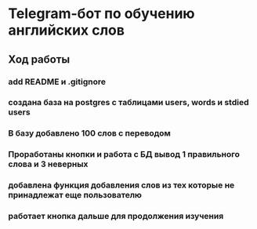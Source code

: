 # Telegram-бот по обучению английских слов
## Ход работы
### add README и .gitignore
### создана база на postgres с таблицами users, words и stdied users
### В базу добавлено 100 слов с переводом
### Проработаны кнопки и работа с БД вывод 1 правильного слова  и 3 неверных
### добавлена функция добавления слов из тех которые не принадлежат еще пользователю
### работает кнопка дальше для продолжения изучения
